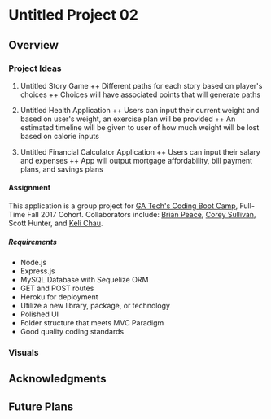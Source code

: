 # Untitled Project 02

## Overview

### Project Ideas
1. Untitled Story Game
++ Different paths for each story based on player's choices
++ Choices will have associated points that will generate paths

2. Untitled Health Application
++ Users can input their current weight and based on user's weight, an exercise plan will be provided
++ An estimated timeline will be given to user of how much weight will be lost based on calorie inputs

3. Untitled Financial Calculator Application
++ Users can input their salary and expenses 
++ App will output mortgage affordability, bill payment plans, and savings plans

#### Assignment
This application is a group project for [GA Tech's Coding Boot Camp](https://codingbootcamp.pe.gatech.edu/), Full-Time Fall 2017 Cohort. Collaborators include: [Brian Peace](https://www.github.com/bpeace71), [Corey Sullivan](https://www.github.com/co-su), Scott Hunter, and [Keli Chau](https://www.github.com/kelichau).

##### Requirements
+ Node.js
+ Express.js
+ MySQL Database with Sequelize ORM
+ GET and POST routes
+ Heroku for deployment
+ Utilize a new library, package, or technology
+ Polished UI
+ Folder structure that meets MVC Paradigm
+ Good quality coding standards

### Visuals

## Acknowledgments

## Future Plans
